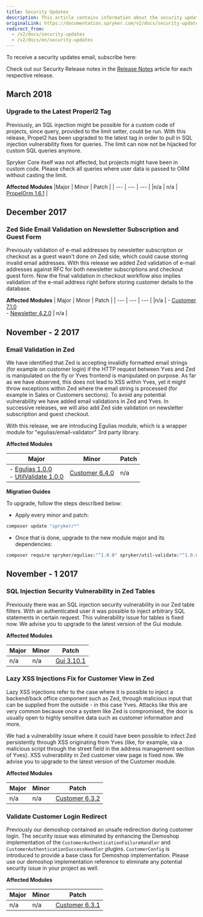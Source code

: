 ```yaml
---
title: Security Updates
description: This article contains information about the security updates that happened to the Spryker Commerce OS.
originalLink: https://documentation.spryker.com/v2/docs/security-updates
redirect_from:
  - /v2/docs/security-updates
  - /v2/docs/en/security-updates
---
```


To receive a security updates email, subscribe here:

<div class="script-embed" data-code="hbspt.forms.create({
				portalId: '2770802',
                formId: '418706df-28ef-44a2-817d-261032aa7113'
				}); ">
</div>
     
Check out our Security Release notes in the [Release Notes](/docs/scos/dev/about-spryker/201903.0/releases/release-notes/release-notes.html) article for each respective release.

## March 2018
    
### Upgrade to the Latest Properl2 Tag

Previously, an SQL injection might be possible for a custom code of projects, since query, provided to the limit setter, could be run. With this release, Propel2 has been upgraded to the latest tag in order to pull in SQL injection vulnerability fixes for queries. The limit can now not be hijacked for custom SQL queries anymore.

Spryker Core itself was not affected, but projects might have been in custom code. Please check all queries where user data is passed to ORM without casting the limit.

**Affected Modules**
|Major  | Minor | Patch |
| --- | --- | --- |
|n/a  | n/a | [PropelOrm 1.6.1](https://github.com/spryker/propel-orm/releases/tag/1.6.1) |

## December 2017

### Zed Side Email Validation on Newsletter Subscription and Guest Form
    
Previously validation of e-mail addresses by newsletter subscription or checkout as a guest wasn't done on Zed side, which could cause storing invalid email addresses. With this release we added Zed validation of e-mail addresses against RFC for both newsletter subscriptions and checkout guest form. Now the final validation in checkout workflow also implies validation of the e-mail address right before storing customer details to the database.

**Affected Modules**
| Major | Minor | Patch |
| --- | --- | --- |
|n/a  | - [Customer 7.1.0](https://github.com/spryker/Customer/releases/tag/7.1.0) </br> - [Newsletter 4.2.0](https://github.com/spryker/Newsletter/releases/tag/4.2.0)  | n/a |

## November - 2 2017

### Email Validation in Zed

We have identified that Zed is accepting invalidly formatted email strings (for example on customer login) if the HTTP request between Yves and Zed is manipulated on the fly or Yves frontend is manipulated on purpose. As far as we have observed, this does not lead to XSS within Yves, yet it might throw exceptions within Zed where the email string is processed (for example in Sales or Customers sections). To avoid any potential vulnerability we have added email validations in Zed and Yves. In successive releases, we will also add Zed side validation on newsletter subscription and guest checkout.

With this release, we are introducing Egulias module, which is a wrapper module for "egulias/email-validator" 3rd party library.

**Affected Modules**

| Major | Minor | Patch |
| --- | --- | --- |
| - [Egulias 1.0.0](https://github.com/spryker/Egulias/releases/tag/1.0.0) </br> - [UtilValidate 1.0.0](https://github.com/spryker/util-validate/releases/tag/1.0.0) | [Customer 6.4.0](https://github.com/spryker/Customer/releases/tag/6.4.0) | n/a |

**Migration Guides**

To upgrade, follow the steps described below:

* Apply every minor and patch:

```bash
composer update "spryker/*"
```

* Once that is done, upgrade to the new module major and its dependencies:

```bash
composer require spryker/egulias:"^1.0.0" spryker/util-validate:"^1.0.0"
```

## November - 1 2017

### SQL Injection Security Vulnerability in Zed Tables
    
Previously there was an SQL injection security vulnerability in our Zed table filters. With an authenticated user it was possible to inject arbitrary SQL statements in certain request. This vulnerability issue for tables is fixed now. We advise you to upgrade to the latest version of the Gui module.
    
**Affected Modules**

|  Major| Minor | Patch |
| --- | --- | --- |
|n/a  |  n/a| [Gui 3.10.1](https://github.com/spryker/Gui/releases/tag/3.10.1) |

### Lazy XSS Injections Fix for Customer View in Zed
    
Lazy XSS injections refer to the case where it is possible to inject a backend/back office component such as Zed, through malicious input that can be supplied from the outside - in this case Yves. Attacks like this are very common because once a system like Zed is compromised, the door is usually open to highly sensitive data such as customer information and more.
    
We had a vulnerability issue where it could have been possible to infect Zed persistently through XSS originating from Yves (like, for example, via a malicious script through the street field in the address management section of Yves). XSS vulnerability in Zed customer view page is fixed now. We advise you to upgrade to the latest version of the Customer module.

**Affected Modules**

|Major  | Minor | Patch |
| --- | --- | --- |
| n/a | n/a |  [Customer 6.3.2](https://github.com/spryker/Customer/releases/tag/6.3.2)|

### Validate Customer Login Redirect
    
Previously our demoshop contained an unsafe redirection during customer login. The security issue was eliminated by enhancing the Demoshop implementation of the `CustomerAuthenticationFailureHandler` and `CustomerAuthenticationSuccessHandler` plugins. `CustomerConfig` is introduced to provide a base class for Demoshop implementation. Please use our demoshop implementation reference to eliminate any potential security issue in your project as well. 

**Affected Modules**

| Major | Minor | Patch |
| --- | --- | --- |
|n/a  | n/a | [Customer 6.3.1](https://github.com/spryker/Customer/releases/tag/6.3.1) |
